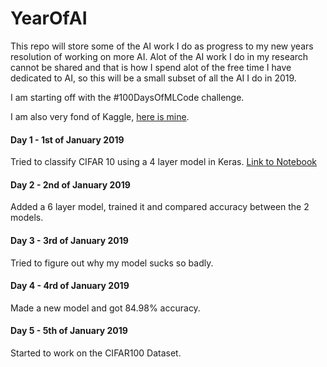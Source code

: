 # YearOfAI

This repo will store some of the AI work I do as progress to my new years resolution of working on more AI. 
Alot of the AI work I do in my research cannot be shared and that is how I spend alot of the free time I have dedicated to AI, so this will be a small subset of all the AI I do in 2019. 

I am starting off with the #100DaysOfMLCode challenge.

I am also very fond of Kaggle, [here is mine](https://www.kaggle.com/perlinwarp). 

#### Day 1 - 1st of January 2019
Tried to classify CIFAR 10 using a 4 layer model in Keras. [Link to Notebook](https://github.com/PerlinWarp/YearOfAI/blob/master/CIFAR10.ipynb)

#### Day 2 - 2nd of January 2019 
Added a 6 layer model, trained it and compared accuracy between the 2 models. 

#### Day 3 - 3rd of January 2019 
Tried to figure out why my model sucks so badly. 

#### Day 4 - 4rd of January 2019 
Made a new model and got 84.98% accuracy. 

#### Day 5 - 5th of January 2019 
Started to work on the CIFAR100 Dataset.
